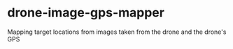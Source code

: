 # drone-image-gps-mapper
Mapping target locations from images taken from the drone and the drone's GPS
